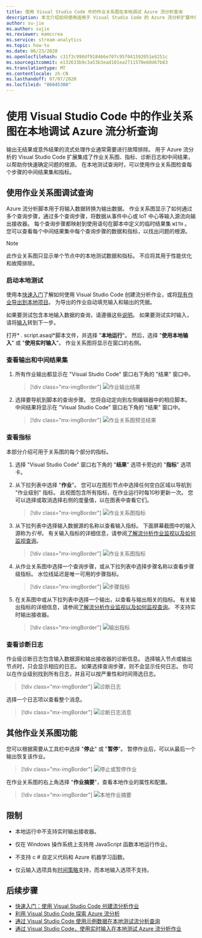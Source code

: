 ```yaml
---
title: 使用 Visual Studio Code 中的作业关系图在本地调试 Azure 流分析查询
description: 本文介绍如何使用适用于 Visual Studio Code 的 Azure 流分析扩展中的作业关系图在本地调试查询。
author: su-jie
ms.author: sujie
ms.reviewer: mamccrea
ms.service: stream-analytics
ms.topic: how-to
ms.date: 06/23/2020
ms.openlocfilehash: c31f3c998df918466e707c95f041592051e8251c
ms.sourcegitcommit: e132633b9c3a53b3ead101ea2711570e60d67b83
ms.translationtype: MT
ms.contentlocale: zh-CN
ms.lasthandoff: 07/07/2020
ms.locfileid: "86045308"
---
```

# <a name="debug-azure-stream-analytics-queries-locally-using-job-diagram-in-visual-studio-code"></a>使用 Visual Studio Code 中的作业关系图在本地调试 Azure 流分析查询

输出无结果或意外结果的流式处理作业通常需要进行故障排除。 用于 Azure 流分析的 Visual Studio Code 扩展集成了作业关系图、指标、诊断日志和中间结果，以帮助你快速确定问题的根源。 在本地测试查询时，可以使用作业关系图检查每个步骤的中间结果集和指标。

## <a name="debug-a-query-using-job-diagram"></a>使用作业关系图调试查询

Azure 流分析脚本用于将输入数据转换为输出数据。 作业关系图显示了如何通过多个查询步骤，通过多个查询步骤，将数据从事件中心或 IoT 中心等输入源流向输出接收器。 每个查询步骤都映射到使用语句在脚本中定义的临时结果集 `WITH` 。 您可以查看每个中间结果集中每个查询步骤的数据和指标，以找出问题的根源。

> [!NOTE]
> 此作业关系图只显示单个节点中的本地测试数据和指标。 不应将其用于性能优化和故障排除。

### <a name="start-local-testing"></a>启动本地测试

使用本[快速入门](quick-create-vs-code.md)了解如何使用 Visual Studio Code 创建流分析作业，或将[现有作业导出到本地项目](visual-studio-code-explore-jobs.md)。 为导出的作业自动填充输入和输出的凭据。

如果要测试包含本地输入数据的查询，请遵循这些[说明](visual-studio-code-local-run.md)。 如果要测试实时输入，请将[输入](stream-analytics-add-inputs.md)转到下一步。 

打开* \. script.asaql*脚本文件，并选择 "**本地运行**"。 然后，选择 "**使用本地输入**" 或 "**使用实时输入**"。 作业关系图将显示在窗口的右侧。

### <a name="view-the-output-and-intermediate-result-set"></a>查看输出和中间结果集  

1. 所有作业输出都显示在 "Visual Studio Code" 窗口右下角的 "结果" 窗口中。

   > [!div class="mx-imgBorder"]
   > ![作业输出结果](./media/debug-locally-using-job-diagram-vs-code/job-output-results.png)

2. 选择要导航到脚本的查询步骤。 您将自动定向到左侧编辑器中的相应脚本。 中间结果将显示在 "Visual Studio Code" 窗口右下角的 "结果" 窗口中。

   > [!div class="mx-imgBorder"]
   > ![作业关系图预览结果](./media/debug-locally-using-job-diagram-vs-code/preview-result.png)

### <a name="view-metrics"></a>查看指标

本部分介绍可用于关系图的每个部分的指标。

1. 选择 "Visual Studio Code" 窗口右下角的 "**结果**" 选项卡旁边的 "**指标**" 选项卡。

2. 从下拉列表中选择 "**作业**"。 您可以在图形节点中选择任何空白区域以导航到 "作业级别" 指标。 此视图包含所有指标，在作业运行时每10秒更新一次。 您可以选择或取消选择右侧的度量值，以在图表中查看它们。

   > [!div class="mx-imgBorder"]
   > ![作业关系图指标](./media/debug-locally-using-job-diagram-vs-code/job-metrics.png)

3. 从下拉列表中选择输入数据源的名称以查看输入指标。 下面屏幕截图中的输入源称为*引号*。 有关输入指标的详细信息，请参阅[了解流分析作业监视以及如何监视查询](stream-analytics-monitoring.md)。

   > [!div class="mx-imgBorder"]
   > ![作业关系图指标](./media/debug-locally-using-job-diagram-vs-code/input-metrics.png)

4. 从作业关系图中选择一个查询步骤，或从下拉列表中选择步骤名称以查看步骤级指标。 水位线延迟是唯一可用的步骤指标。

   > [!div class="mx-imgBorder"]
   > ![步骤指标](./media/debug-locally-using-job-diagram-vs-code/step-metrics.png)

5. 在关系图中或从下拉列表中选择一个输出，以查看与输出相关的指标。 有关输出指标的详细信息，请参阅[了解流分析作业监视以及如何监视查询](stream-analytics-monitoring.md)。 不支持实时输出接收器。

   > [!div class="mx-imgBorder"]
   > ![输出指标](./media/debug-locally-using-job-diagram-vs-code/output-metrics.png)

### <a name="view-diagnostic-logs"></a>查看诊断日志

作业级诊断日志包含输入数据源和输出接收器的诊断信息。 选择输入节点或输出节点时，只会显示相应的日志。 如果选择查询步骤，则不会显示任何日志。 你可以在作业级别找到所有日志，并且可以按严重性和时间筛选日志。

   > [!div class="mx-imgBorder"]
   > ![诊断日志](./media/debug-locally-using-job-diagram-vs-code/diagnostic-logs.png)

   选择一个日志项以查看整个消息。

   > [!div class="mx-imgBorder"]
   > ![诊断日志消息](./media/debug-locally-using-job-diagram-vs-code/diagnostic-logs-message.png)


## <a name="other-job-diagram-features"></a>其他作业关系图功能

您可以根据需要从工具栏中选择 "**停止**" 或 "**暂停**"。 暂停作业后，可以从最后一个输出恢复该作业。

> [!div class="mx-imgBorder"]
> ![停止或暂停作业](./media/debug-locally-using-job-diagram-vs-code/stop-pause-job.png)

在作业关系图的右上角选择 "**作业摘要**"，查看本地作业的属性和配置。

> [!div class="mx-imgBorder"]
> ![本地作业摘要](./media/debug-locally-using-job-diagram-vs-code/job-summary.png)

## <a name="limitations"></a>限制

* 本地运行中不支持实时输出接收器。

* 仅在 Windows 操作系统上支持用 JavaScript 函数本地运行作业。

* 不支持 c # 自定义代码和 Azure 机器学习函数。 

* 仅云输入选项具有[时间策略](stream-analytics-out-of-order-and-late-events.md)支持，而本地输入选项不支持。

## <a name="next-steps"></a>后续步骤

* [快速入门：使用 Visual Studio Code 创建流分析作业](quick-create-vs-code.md)
* [利用 Visual Studio Code 探索 Azure 流分析](visual-studio-code-explore-jobs.md)
* [通过 Visual Studio Code 使用示例数据在本地测试流分析查询](visual-studio-code-local-run.md)
* [通过 Visual Studio Code，使用实时输入在本地测试 Azure 流分析作业](visual-studio-code-local-run-live-input.md)
